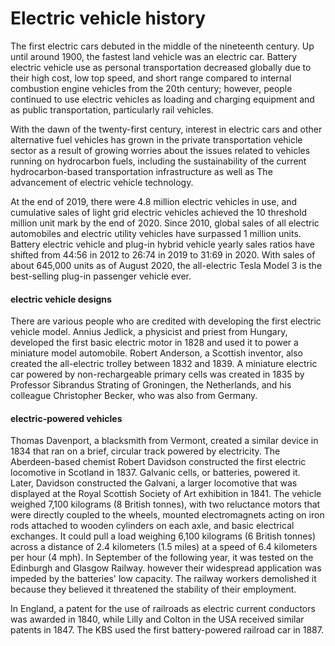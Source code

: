 <html>
 <head>
<meta charset="utf-8">
<meta name="viewport" content="width=device-width, initial-scale=1, shrink-to-fit=no">
<title>Electric vehicle history</title>
   </head>
   <body>
<h1>Electric vehicle history</h1>
   

<p>
   The first electric cars debuted in the middle of the nineteenth century.
   Up until around 1900, the fastest land vehicle was an electric car. 
   Battery electric vehicle use as personal transportation decreased globally due to their high cost, 
   low top speed, and short range compared to internal combustion engine vehicles from the 20th century; 
   however, people continued to use electric vehicles as loading and charging equipment and as public transportation, 
   particularly rail vehicles.
</p>

<p>
   With the dawn of the twenty-first century, interest in electric cars and other 
   alternative fuel vehicles has grown in the private transportation vehicle sector 
   as a result of growing worries about the issues related to vehicles running on 
   hydrocarbon fuels, including the sustainability of the current hydrocarbon-based 
   transportation infrastructure as well as The advancement of electric vehicle technology.
</p>

<p>
At the end of 2019, there were 4.8 million electric vehicles in use,
 and cumulative sales of light grid electric vehicles achieved 
 the 10 threshold million unit mark by the end of 2020. Since 2010,
 global sales of all electric automobiles and electric utility vehicles
 have surpassed 1 million units. Battery electric vehicle and plug-in hybrid
 vehicle yearly sales ratios have shifted from 44:56 in 2012 to 26:74
 in 2019 to 31:69 in 2020. With sales of about 645,000 units as of August 2020, 
 the all-electric Tesla Model 3 is the best-selling plug-in passenger vehicle ever.
</p>


<h4>electric vehicle designs</h4>

<p>

There are various people who are credited with developing the first electric vehicle model.
 Annius Jedlick, a physicist and priest from Hungary, developed the first basic electric motor in 1828 
 and used it to power a miniature model automobile. Robert Anderson, a Scottish inventor, also created 
 the all-electric trolley between 1832 and 1839. A miniature electric car powered by non-rechargeable 
 primary cells was created in 1835 by Professor Sibrandus Strating of Groningen, the Netherlands, 
 and his colleague Christopher Becker, who was also from Germany.
</p>

<h4>electric-powered vehicles</h4>

<p>
Thomas Davenport, a blacksmith from Vermont, created a similar device in 1834 that ran on a brief,
 circular track powered by electricity. The Aberdeen-based chemist Robert Davidson constructed
 the first electric locomotive in Scotland in 1837. Galvanic cells, or batteries, powered it.
 Later, Davidson constructed the Galvani, a larger locomotive that was displayed at the Royal
 Scottish Society of Art exhibition in 1841.
 The vehicle weighed 7,100 kilograms (8 British tonnes), with two reluctance motors 
 that were directly coupled to the wheels, mounted electromagnets acting on iron rods 
 attached to wooden cylinders on each axle, and basic electrical exchanges. 
 It could pull a load weighing 6,100 kilograms (6 British tonnes) 
 across a distance of 2.4 kilometers (1.5 miles) at a speed of 6.4 kilometers per hour (4 mph). 
 In September of the following year, it was tested on the Edinburgh and Glasgow Railway.
 however their widespread application was impeded by the batteries' low capacity.
 The railway workers demolished it because they believed it threatened the stability of their employment.
 
 </p>
 
 <p>
 In England, a patent for the use of railroads as electric current conductors was awarded in 1840,
 while Lilly and Colton in the USA received similar patents in 1847.
 The KBS used the first battery-powered railroad car in 1887.
 </p>
   </body>
</html>
